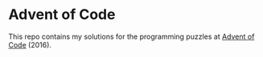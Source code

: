 # Advent of Code
This repo contains my solutions for the programming puzzles at [Advent of Code](http://adventofcode.com/2016/) (2016).
